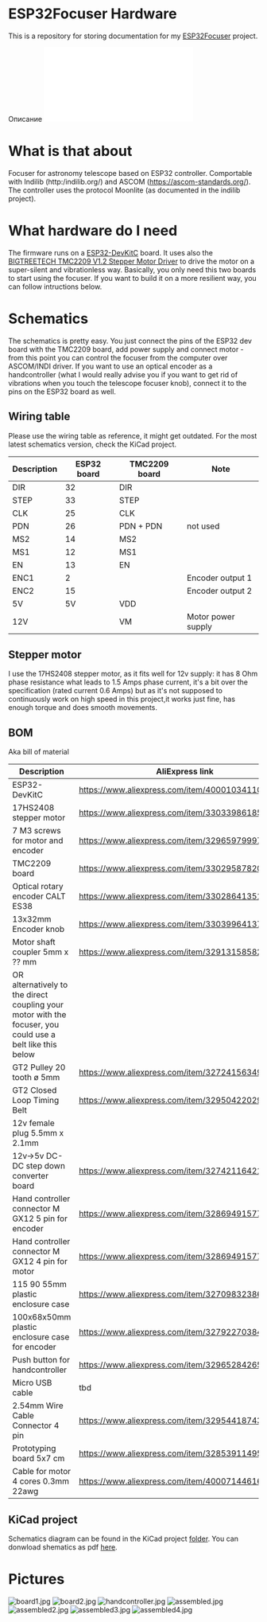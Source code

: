 # ESP32Focuser Hardware
This is a repository for storing documentation for my [ESP32Focuser](https://github.com/semenmiroshnichenko/ESP32Focuser) project.

Описание ![на русском](/README.RU.md)

# What is that about
Focuser for astronomy telescope based on ESP32 controller. Comportable with Indilib (http:/indilib.org/) and ASCOM (https://ascom-standards.org/).
The controller uses the protocol Moonlite (as documented in the indilib project).

# What hardware do I need
The firmware runs on a [ESP32-DevKitC](https://www.espressif.com/en/products/devkits/esp32-devkitc/overview) board. It uses also the [BIGTREETECH TMC2209 V1.2 Stepper Motor Driver](https://github.com/bigtreetech/BIGTREETECH-TMC2209-V1.2) to drive the motor on a super-silent and vibrationless way. Basically, you only need this two boards to start using the focuser. If you want to build it on a more resilient way, you can follow intructions below.

# Schematics
The schematics is pretty easy. You just connect the pins of the ESP32 dev board with the TMC2209 board, add power supply and connect motor - from this point you can control the focuser from the computer over ASCOM/INDI driver. If you want to use an optical encoder as a handcontroller (what I would really advise you if you want to get rid of vibrations when you touch the telescope focuser knob), connect it to the pins on the ESP32 board as well.

## Wiring table
Please use the wiring table as reference, it might get outdated. For the most latest schematics version, check the KiCad project.

| Description | ESP32 board | TMC2209 board | Note |
| ----------- | ----------- | ------------- | ---- | 
| DIR         | 32          | DIR           |      |
| STEP        | 33          | STEP          |      |
| CLK         | 25          | CLK           |      |
| PDN         | 26          | PDN + PDN     | not used |
| MS2         | 14          | MS2           |      |
| MS1         | 12          | MS1           |      |
| EN          | 13          | EN            |      |
| ENC1        | 2           |               | Encoder output 1 |
| ENC2        | 15          |               | Encoder output 2 |
| 5V          | 5V          | VDD           |      |
| 12V         |             | VM            | Motor power supply |

## Stepper motor
I use the 17HS2408 stepper motor, as it fits well for 12v supply: it has 8 Ohm phase resistance what leads to 1.5 Amps phase current, it's a bit over the specification (rated current 0.6 Amps) but as it's not supposed to continuously work on high speed in this project,it works just fine, has enough torque and does smooth movements. 

## BOM
Aka bill of material

|     Description           |                   AliExpress link                    |  Notes          |
| ------------------------- | ---------------------------------------------------- | --------------- | 
| ESP32-DevKitC             | https://www.aliexpress.com/item/4000103411061.html   | ![](/pictures/parts/esp32-devkitc.png) |
| 17HS2408 stepper motor    | https://www.aliexpress.com/item/33033986185.html     | ![](/pictures/parts/17HS2408.png) |
| 7 M3 screws for motor and encoder  | https://www.aliexpress.com/item/32965979997.html     | M3 50pcs + 5mm  |
| TMC2209 board             | https://www.aliexpress.com/item/33029587820.html     | ![](/pictures/parts/TMC2209.jpg) |
| Optical rotary encoder CALT ES38    | https://www.aliexpress.com/item/33028641351.html | 5v 600ppr ![](/pictures/parts/encoder.png) |
| 13x32mm Encoder knob | https://www.aliexpress.com/item/33039964137.html |![](/pictures/parts/encoder-knob.png) |
| Motor shaft coupler 5mm x ?? mm| https://www.aliexpress.com/item/32913158582.html |![](/pictures/parts/shaft-coupler.png)|
| OR alternatively to the direct coupling your motor with the focuser, you could use a belt like this below|||
| GT2 Pulley 20 tooth ø 5mm| https://www.aliexpress.com/item/32724156349.html |![](/pictures/parts/pulley-20-tooth.png)|
| GT2 Closed Loop Timing Belt | https://www.aliexpress.com/item/32950422029.html |![](/pictures/parts/belt.png)|
| 12v female plug 5.5mm x 2.1mm | | ![](/pictures/parts/12v-connector.png) |
| 12v→5v DC-DC step down converter board| https://www.aliexpress.com/item/32742116421.html |![](/pictures/parts/12v-to-5v-step-down-converter.png)|
| Hand controller connector M GX12 5 pin for encoder | https://www.aliexpress.com/item/32869491577.html |![](/pictures/parts/gx12-connector.png) |
| Hand controller connector M GX12 4 pin for motor | https://www.aliexpress.com/item/32869491577.html |![](/pictures/parts/gx12-connector.png) |
| 115 90 55mm plastic enclosure case | https://www.aliexpress.com/item/32709832386.html | ![](/pictures/parts/box1.png) |
| 100x68x50mm plastic enclosure case for encoder | https://www.aliexpress.com/item/32792270384.html |![](/pictures/parts/box2.png) |
| Push button for handcontroller | https://www.aliexpress.com/item/32965284265.html |![](/pictures/parts/push-button.png)|
| Micro USB cable | tbd | |
| 2.54mm Wire Cable Connector 4 pin | https://www.aliexpress.com/item/32954418743.html | ![](/pictures/parts/2.54mm-wire-cable-connector.png)|
| Prototyping board 5x7 cm | https://www.aliexpress.com/item/32853911495.html | ![](/pictures/parts/5x7-board.png) |
| Cable for motor 4 cores 0.3mm 22awg | https://www.aliexpress.com/item/4000714461664.html |![](/pictures/parts/motor-cable.png) |


## KiCad project
Schematics diagram can be found in the KiCad project [folder](/schematics). You can donwload shematics as pdf [here](/schematics/ESP32Focuser.sch.pdf).

# Pictures

![board1.jpg](/pictures/board1.jpg)
![board2.jpg](/pictures/board2.jpg)
![handcontroller.jpg](/pictures/handcontroller.jpg)
![assembled.jpg](/pictures/assembled.jpg)
![assembled2.jpg](/pictures/assembled2.jpg)
![assembled3.jpg](/pictures/assembled3.jpg)
![assembled4.jpg](/pictures/assembled4.jpg)